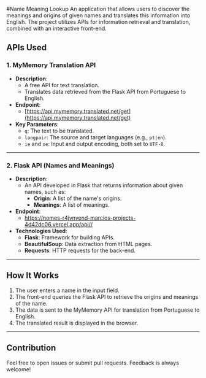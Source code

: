 #Name Meaning Lookup
An application that allows users to discover the meanings and origins of given names and translates this information into English. The project utilizes APIs for information retrieval and translation, combined with an interactive front-end.
## **APIs Used**

### **1. MyMemory Translation API**
- **Description**:
  - A free API for text translation.
  - Translates data retrieved from the Flask API from Portuguese to English.
- **Endpoint**: 
  - [https://api.mymemory.translated.net/get](https://api.mymemory.translated.net/get)
- **Key Parameters**:
  - `q`: The text to be translated.
  - `langpair`: The source and target languages (e.g., `pt|en`).
  - `ie` and `oe`: Input and output encoding, both set to `UTF-8`.

---

### **2. Flask API (Names and Meanings)**
- **Description**:
  - An API developed in Flask that returns information about given names, such as:
    - **Origin**: A list of the name's origins.
    - **Meanings**: A list of meanings.
- **Endpoint**: 
  - [https://nomes-r4jvnvend-marcios-projects-4d42dc06.vercel.app/api/<name>/](https://nomes-r4jvnvend-marcios-projects-4d42dc06.vercel.app/api/<name>/)
- **Technologies Used**:
  - **Flask**: Framework for building APIs.
  - **BeautifulSoup**: Data extraction from HTML pages.
  - **Requests**: HTTP requests for the back-end.

---

## **How It Works**

1. The user enters a name in the input field.  
2. The front-end queries the Flask API to retrieve the origins and meanings of the name.  
3. The data is sent to the MyMemory API for translation from Portuguese to English.  
4. The translated result is displayed in the browser.  

---

## **Contribution**
Feel free to open issues or submit pull requests. Feedback is always welcome!

